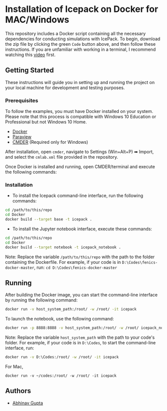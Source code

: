# Installation of Icepack on Docker for MAC/Windows

This repository includes a Docker script containing all the necessary dependencies for conducting simulations with IcePack. To begin, download the zip file by clicking the green `Code` button above, and then follow these instructions. If you are unfamiliar with working in a terminal, I recommend watching this [video](https://www.youtube.com/watch?v=5XgBd6rjuDQ) first.

## Getting Started
These instructions will guide you in setting up and running the project on your local machine for development and testing purposes.

### Prerequisites
To follow the examples, you must have Docker installed on your system. Please note that this process is compatible with Windows 10 Education or Professional but not Windows 10 Home.

* [Docker](https://www.docker.com/products/docker-desktop)
* [Paraview](https://www.paraview.org/download/)
* [CMDER](https://cmder.net/) (Required only for Windows)

After installation, open `cmder`, navigate to Settings (Win+Alt+P) ➡ Import, and select the `cmlab.xml` file provided in the repository.

Once Docker is installed and running, open CMDER/terminal and execute the following commands:

### Installation
- To install the Icepack command-line interface, run the following commands:

```bash
cd /path/to/this/repo
cd Docker
docker build --target base -t icepack .
```

- To install the Jupyter notebook interface, execute these commands:

```bash
cd /path/to/this/repo
cd Docker
docker build --target notebook -t icepack_notebook .
```

Note: Replace the variable `/path/to/this/repo` with the path to the folder containing the Dockerfile. For example, if your code is in `D:\Codes\fenics-docker-master`, run: `cd D:\Codes\fenics-docker-master`

## Running
After building the Docker image, you can start the command-line interface by running the following command:

```bash
docker run -v host_system_path:/root/ -w /root/ -it icepack
```

To launch the notebook, use the following command:

```bash
docker run -p 8888:8888 -v host_system_path:/root/ -w /root/ icepack_notebook
```

Note: Replace the variable `host_system_path` with the path to your code's folder. For example, if your code is in `D:\Codes`, to start the command-line interface, run:

```bash
docker run -v D:\Codes:/root/ -w /root/ -it icepack
```

For Mac,
```shell
docker run -v ~/codes:/root/ -w /root/ -it icepack
```

## Authors
* [Abhinav Gupta](abhigupta.io)